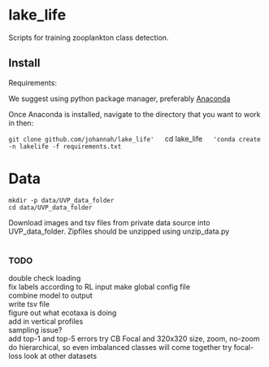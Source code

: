 # lake_life

Scripts for training zooplankton class detection. 

## Install
Requirements: 

We suggest using python package manager, preferably [Anaconda](https://www.anaconda.com/distribution/)

Once Anaconda is installed, navigate to the directory that you want to work in then:

`git clone github.com/johannah/lake_life'  
`cd lake_life`  
'conda create -n lakelife -f requirements.txt`

# Data

`mkdir -p data/UVP_data_folder`  
`cd data/UVP_data_folder`  

Download images and tsv files from private data source into UVP_data_folder. Zipfiles should be unzipped using unzip_data.py

# 

### TODO
double check loading  
fix labels according to RL input
make global config file  
combine model to output  
write tsv file  
figure out what ecotaxa is doing  
add in vertical profiles  
sampling issue?   
add top-1 and top-5 errors
try CB Focal and 320x320 size, zoom, no-zoom
do hierarchical, so even imbalanced classes will come together
try focal-loss
look at other datasets

